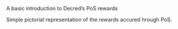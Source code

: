 A basic introduction to Decred’s PoS rewards

Simple pictorial representation of the rewards accured hrough PoS.
